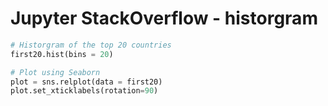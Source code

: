 # Jupyter StackOverflow - historgram

```python
# Historgram of the top 20 countries
first20.hist(bins = 20)

# Plot using Seaborn
plot = sns.relplot(data = first20)
plot.set_xticklabels(rotation=90)
```


